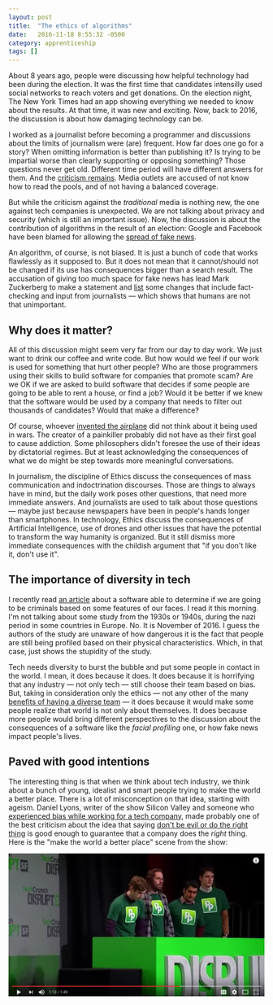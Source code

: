 ```yaml
---
layout: post
title:  "The ethics of algorithms"
date:   2016-11-18 8:55:32 -0500
category: apprenticeship
tags: []
---
```


About 8 years ago, people were discussing how helpful technology had been during the election. It was the first time that candidates intensilly used social networks to reach voters and get donations. On the election night, The New York Times had an app showing everything we needed to know about the results. At that time, it was new and exciting. Now, back to 2016, the discussion is about how damaging technology can be.<!--more-->

I worked as a journalist before becoming a programmer and discussions about the limits of journalism were (are) frequent. How far does one go for a story? When omitting information is better than publishing it? Is trying to be impartial worse than clearly supporting or opposing something? Those questions never get old. Different time period will have different answers for them. And the [criticism remains](http://www.nytimes.com/2016/11/09/arts/television/after-this-election-can-the-media-recover.html). Media outlets are accused of not know how to read the pools, and of not having a balanced coverage.

But while the criticism against the *traditional* media is nothing new, the one against tech companies is unexpected. We are not talking about privacy and security (which is still an important issue). Now, the discussion is about the contribution of algorithms in the result of an election: Google and Facebook have been blamed for allowing the [spread of fake news](https://www.washingtonpost.com/news/the-intersect/wp/2016/11/17/facebook-fake-news-writer-i-think-donald-trump-is-in-the-white-house-because-of-me/).

An algorithm, of course, is not biased. It is just a bunch of code that works flawlessly as it supposed to. But it does not mean that it cannot/should not be changed if its use has consequences bigger than a search result. The accusation of giving too much space for fake news has lead Mark Zuckerberg to make a statement and [list](https://www.facebook.com/zuck/posts/10103269806149061) some changes that include fact-checking and input from journalists &mdash; which shows that humans are not that unimportant.

## Why does it matter?

All of this discussion might seem very far from our day to day work. We just want to drink our coffee and write code. But how would we feel if our work is used for something that hurt other people? Who are those programmers using their skills to build software for companies that promote scam? Are we OK if we are asked to build software that decides if some people are going to be able to rent a house, or find a job? Would it be better if we knew that the software would be used by a company that needs to filter out thousands of candidates? Would that make a difference?

Of course, whoever [invented the airplane](http://www.cnn.com/2013/06/07/travel/wright-brothers-first-flight-fight/) did not think about it being used in wars. The creator of a painkiller probably did not have as their first goal to cause addiction. Some philosophers didn't foresee the use of their ideas by dictatorial regimes. But at least acknowledging the consequences of what we do might be step towards more meaningful conversations.

In journalism, the discipline of Ethics discuss the consequences of mass communication and indoctrination discourses. Those are things to always have in mind, but the daily work poses other questions, that need more immediate answers. And journalists are used to talk about those questions &mdash; maybe just because newspapers have been in people's hands longer than smartphones. In technology, Ethics discuss the consequences of Artificial Intelligence, use of drones and other issues that have the potential to transform the way humanity is organized. But it still dismiss more immediate consequences with the childish argument that "if you don't like it, don't use it".

## The importance of diversity in tech

I recently read [an article](https://theintercept.com/2016/11/18/troubling-study-says-artificial-intelligence-can-predict-who-will-be-criminals-based-on-facial-features/) about a software able to determine if we are going to be criminals based on some features of our faces. I read it this morning. I'm not talking about some study from the 1930s or 1940s, during the nazi period in some countries in Europe. No. It is November of 2016. I guess the authors of the study are unaware of how dangerous it is the fact that people are still being profiled based on their physical characteristics. Which, in that case, just shows the stupidity of the study.

Tech needs diversity to burst the bubble and put some people in contact in the world. I mean, it does because it does. It does because it is horrifying that any industry &mdash; not only tech &mdash; still choose their team based on bias. But, taking in consideration only the ethics &mdash; not any other of the many [benefits of having a diverse team](http://www.forbes.com/sites/ekaterinawalter/2014/01/14/reaping-the-benefits-of-diversity-for-modern-business-innovation/#4f6c57266476) &mdash; it does because it would make some people realize that world is not only about themselves. It does because more people would bring different perspectives to the discussion about the consequences of a software like the *facial profiling* one, or how fake news impact people's lives.

## Paved with good intentions

The interesting thing is that when we think about tech industry, we think about a bunch of young, idealist and smart people trying to make the world a better place. There is a lot of misconception on that idea, starting with ageism. Daniel Lyons, writer of the show Silicon Valley and someone who [experienced bias while working for a tech company](http://observer.com/2016/04/when-it-comes-to-age-bias-tech-companies-dont-even-bother-to-lie/), made probably one of the best criticism about the idea that saying [don't be evil or do the right thing](http://blogs.wsj.com/digits/2015/10/02/as-google-becomes-alphabet-dont-be-evil-vanishes/) is good enough to guarantee that a company does the *right* thing. Here is the "make the world a better place" scene from the show:

[![Silicon Valley, make the world a better place](/images/siliconvalley.png)](https://www.youtube.com/watch?v=J-GVd_HLlps&t=4s)
